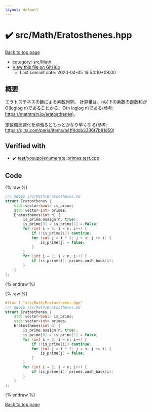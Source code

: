 ```yaml
---
layout: default
---
```


<!-- mathjax config similar to math.stackexchange -->
<script type="text/javascript" async
  src="https://cdnjs.cloudflare.com/ajax/libs/mathjax/2.7.5/MathJax.js?config=TeX-MML-AM_CHTML">
</script>
<script type="text/x-mathjax-config">
  MathJax.Hub.Config({
    TeX: { equationNumbers: { autoNumber: "AMS" }},
    tex2jax: {
      inlineMath: [ ['$','$'] ],
      processEscapes: true
    },
    "HTML-CSS": { matchFontHeight: false },
    displayAlign: "left",
    displayIndent: "2em"
  });
</script>

<script type="text/javascript" src="https://cdnjs.cloudflare.com/ajax/libs/jquery/3.4.1/jquery.min.js"></script>
<script src="https://cdn.jsdelivr.net/npm/jquery-balloon-js@1.1.2/jquery.balloon.min.js" integrity="sha256-ZEYs9VrgAeNuPvs15E39OsyOJaIkXEEt10fzxJ20+2I=" crossorigin="anonymous"></script>
<script type="text/javascript" src="../../../assets/js/copy-button.js"></script>
<link rel="stylesheet" href="../../../assets/css/copy-button.css" />


# :heavy_check_mark: src/Math/Eratosthenes.hpp

<a href="../../../index.html">Back to top page</a>

* category: <a href="../../../index.html#64f6d80a21cfb0c7e1026d02dde4f7fa">src/Math</a>
* <a href="{{ site.github.repository_url }}/blob/master/src/Math/Eratosthenes.hpp">View this file on GitHub</a>
    - Last commit date: 2020-04-05 19:54:10+09:00




## 概要
エラトステネスの篩による素数列挙。
計算量は、n以下の素数の逆数和がO(loglog n)であることから、O(n loglog n)である(参考: https://mathtrain.jp/eratosthenes)。

定数倍高速化を頑張るともっとかなり早くなる(参考: https://qiita.com/peria/items/a4ff4ddb3336f7b81d50)


## Verified with

* :heavy_check_mark: <a href="../../../verify/test/yosupo/enumerate_primes.test.cpp.html">test/yosupo/enumerate_primes.test.cpp</a>


## Code

<a id="unbundled"></a>
{% raw %}
```cpp
/// @docs src/Math/Eratosthenes.md
struct Eratosthenes {
    std::vector<bool> is_prime;
    std::vector<int> primes;
    Eratosthenes(int n) {
        is_prime.assign(n, true);
        is_prime[0] = is_prime[1] = false;
        for (int i = 2; i < n; i++) {
            if (!is_prime[i]) continue;
            for (int j = i * 2; j < n; j += i) {
                is_prime[j] = false;
            }
        }
        for (int i = 2; i < n; i++) {
            if (is_prime[i]) primes.push_back(i);
        }
    }
};

```
{% endraw %}

<a id="bundled"></a>
{% raw %}
```cpp
#line 1 "src/Math/Eratosthenes.hpp"
/// @docs src/Math/Eratosthenes.md
struct Eratosthenes {
    std::vector<bool> is_prime;
    std::vector<int> primes;
    Eratosthenes(int n) {
        is_prime.assign(n, true);
        is_prime[0] = is_prime[1] = false;
        for (int i = 2; i < n; i++) {
            if (!is_prime[i]) continue;
            for (int j = i * 2; j < n; j += i) {
                is_prime[j] = false;
            }
        }
        for (int i = 2; i < n; i++) {
            if (is_prime[i]) primes.push_back(i);
        }
    }
};

```
{% endraw %}

<a href="../../../index.html">Back to top page</a>

